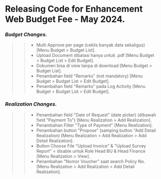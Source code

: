 # **Releasing Code for Enhancement Web Budget Fee - May 2024.**
### *Budget Changes.*
>> - Multi Approve per page (ceklis banyak data sekaligus) [Menu Budget > Budget List].  
>> - Upload Document dibatasi hanya untuk .pdf [Menu Budget > Budget List > Edit Budget].  
>> - Dokumen bisa di view tanpa di download [Menu Budget > Budget List].  
>> - Penambahan field "Remarks" (not mandatory) [Menu Budget > Budget List > Edit Budget].  
>> - Penambahan field "Remarks" pada Log Activity [Menu Budget > Budget List > Edit Budget].  
### *Realization Changes.*
>> -  Penambahan field "Date of Request" (date picker) (dibawah field "Payment To") [Menu Realization > Add Realization].  
>> -  Penambahan Filter "Type of Payment" [Menu Realization].  
>> -  Penambahan button "Propose" (samping button "Add Detail Realization) [Menu Realization > Add Realization > Add Detail Realization].  
>> -  Button Choose File "Upload Invoice" & "Upload Survey Report" = disable untuk Role Head BU & Head Finance [Menu Realization > View].  
>> -  Penambahan "Nomor Voucher" saat search Policy No. [Menu Realization > Add Realization > Add Detail Realization].  
